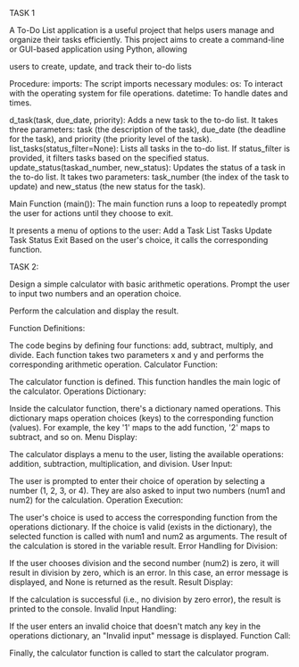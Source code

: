 TASK 1

A To-Do List application is a useful project that helps users manage
and organize their tasks efficiently. This project aims to create a
command-line or GUI-based application using Python, allowing

users to create, update, and track their to-do lists


Procedure:
imports:
The script imports necessary modules:
os: To interact with the operating system for file operations.
datetime: To handle dates and times.

d_task(task, due_date, priority): Adds a new task to the to-do list. It takes three parameters: task (the description of the task), due_date (the deadline for the task), and priority (the priority level of the task).
list_tasks(status_filter=None): Lists all tasks in the to-do list. If status_filter is provided, it filters tasks based on the specified status.
update_status(taskad_number, new_status): Updates the status of a task in the to-do list. It takes two parameters: task_number (the index of the task to update) and new_status (the new status for the task).

Main Function (main()):
The main function runs a loop to repeatedly prompt the user for actions until they choose to exit.






It presents a menu of options to the user:
Add a Task
List Tasks
Update Task Status
Exit
Based on the user's choice, it calls the corresponding function.








TASK 2:

Design a simple calculator with basic arithmetic operations.
Prompt the user to input two numbers and an operation choice.

Perform the calculation and display the result.

Function Definitions:

The code begins by defining four functions: add, subtract, multiply, and divide. Each function takes two parameters x and y and performs the corresponding arithmetic operation.
Calculator Function:

The calculator function is defined. This function handles the main logic of the calculator.
Operations Dictionary:

Inside the calculator function, there's a dictionary named operations. This dictionary maps operation choices (keys) to the corresponding function (values). For example, the key '1' maps to the add function, '2' maps to subtract, and so on.
Menu Display:

The calculator displays a menu to the user, listing the available operations: addition, subtraction, multiplication, and division.
User Input:

The user is prompted to enter their choice of operation by selecting a number (1, 2, 3, or 4). They are also asked to input two numbers (num1 and num2) for the calculation.
Operation Execution:

The user's choice is used to access the corresponding function from the operations dictionary. If the choice is valid (exists in the dictionary), the selected function is called with num1 and num2 as arguments. The result of the calculation is stored in the variable result.
Error Handling for Division:

If the user chooses division and the second number (num2) is zero, it will result in division by zero, which is an error. In this case, an error message is displayed, and None is returned as the result.
Result Display:

If the calculation is successful (i.e., no division by zero error), the result is printed to the console.
Invalid Input Handling:

If the user enters an invalid choice that doesn't match any key in the operations dictionary, an "Invalid input" message is displayed.
Function Call:

Finally, the calculator function is called to start the calculator program.
